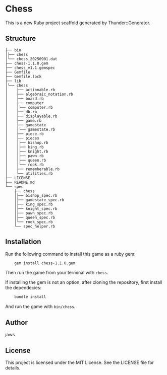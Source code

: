 # Chess

This is a new Ruby project scaffold generated by Thunder::Generator.

## Structure

```
├── bin
│├── chess
│└── chess_20250901.dat
├── chess-1.1.0.gem
├── chess_v1.1.gemspec
├── Gemfile
├── Gemfile.lock
├── lib
│└── chess
│    ├── actionable.rb
│    ├── algebraic_notation.rb
│    ├── board.rb
│    ├── computer
│    │└── computer.rb
│    ├── db.rb
│    ├── displayable.rb
│    ├── game.rb
│    ├── gamestate
│    │└── gamestate.rb
│    ├── piece.rb
│    ├── pieces
│    │├── bishop.rb
│    │├── king.rb
│    │├── knight.rb
│    │├── pawn.rb
│    │├── queen.rb
│    │└── rook.rb
│    ├── rememberable.rb
│    └── utilities.rb
├── LICENSE
├── README.md
└── spec
    ├── chess
    │├── bishop_spec.rb
    │├── gamestate_spec.rb
    │├── king_spec.rb
    │├── knight_spec.rb
    │├── pawn_spec.rb
    │├── queen_spec.rb
    │└── rook_spec.rb
    └── spec_helper.rb

```

## Installation

Run the following command to install this game as a ruby gem:

```sh
	gem install chess-1.1.0.gem
```
Then run the game from your terminal with `chess`.

If installing the gem is not an option, after cloning the repository, first install the dependecies:
```sh
	bundle install 
```
And run the game with `bin/chess`.


## Author

jaws

## License

This project is licensed under the MIT License. See the LICENSE file for details.